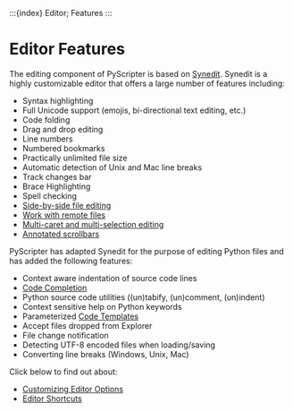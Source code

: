 :::{index} Editor; Features
:::

# Editor Features

The editing  component of PyScripter is based on 
[Synedit](https://github.com/pyscripter/SynEdit). 
 Synedit is a highly customizable editor that offers a large number of features including:

- Syntax highlighting
- Full Unicode support (emojis, bi-directional text editing, etc.)
- Code folding
- Drag and drop editing
- Line numbers
- Numbered bookmarks
- Practically unlimited file size
- Automatic detection of Unix and Mac line breaks
- Track changes bar
- Brace Highlighting
- Spell checking
- [Side-by-side  file editing](splitworkspace)
- [Work with remote files](remotefiles)
- [Multi-caret and multi-selection editing](https://pyscripter.blogspot.com/2024/10/teaser-multi-caret-editing-is-coming-to.html)
- [Annotated scrollbars](https://pyscripter.blogspot.com/2024/10/teaser-annotated-scrollbars-are-coming.html)

PyScripter has adapted Synedit for the purpose of editing Python files and has added the 
following features:

- Context aware indentation of source code lines
- [Code Completion](codecompletion)
- Python source code utilities ((un)tabify, (un)comment, (un)indent)
- Context sensitive help on Python keywords
- Parameterized [Code Templates](codetemplates)
- Accept files dropped from Explorer
- File change notification
- Detecting UTF-8 encoded files when loading/saving 
- Converting line breaks (Windows, Unix, Mac)  


Click below to find out about:
- [Customizing Editor Options](editoroptions)
- [Editor Shortcuts](editorshortcuts)
